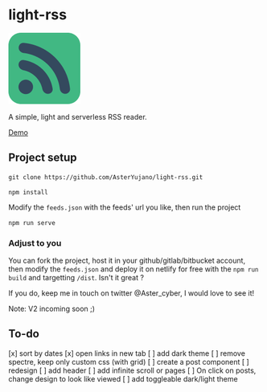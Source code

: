 # light-rss

![Our Logo](https://github.com/AsterYujano/light-rss/blob/master/src/assets/vue-rss.png)

A simple, light and serverless RSS reader.

[Demo](https://light-rss.netlify.com)

## Project setup
```
git clone https://github.com/AsterYujano/light-rss.git
```

```
npm install
```

Modify the `feeds.json` with the feeds' url you like, then run the project

```
npm run serve
```

### Adjust to you

You can fork the project, host it in your github/gitlab/bitbucket account, then modify the `feeds.json` and deploy it on netlify for free with the `npm run build` and targetting `/dist`. Isn't it great ?

If you do, keep me in touch on twitter @Aster_cyber, I would love to see it!

Note: V2 incoming soon ;)

## To-do

[x] sort by dates
[x] open links in new tab
[ ] add dark theme
[ ] remove spectre, keep only custom css (with grid)
[ ] create a post component
[ ] redesign
[ ] add header
[ ] add infinite scroll or pages
[ ] On click on posts, change design to look like viewed
[ ] add toggleable dark/light theme
